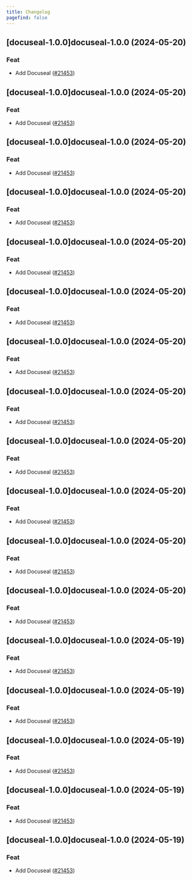 ```yaml
---
title: Changelog
pagefind: false
---
```




## [docuseal-1.0.0]docuseal-1.0.0 (2024-05-20)

### Feat



- Add Docuseal ([#21453](https://github.com/truecharts/charts/issues/21453))


## [docuseal-1.0.0]docuseal-1.0.0 (2024-05-20)

### Feat



- Add Docuseal ([#21453](https://github.com/truecharts/charts/issues/21453))


## [docuseal-1.0.0]docuseal-1.0.0 (2024-05-20)

### Feat



- Add Docuseal ([#21453](https://github.com/truecharts/charts/issues/21453))


## [docuseal-1.0.0]docuseal-1.0.0 (2024-05-20)

### Feat



- Add Docuseal ([#21453](https://github.com/truecharts/charts/issues/21453))


## [docuseal-1.0.0]docuseal-1.0.0 (2024-05-20)

### Feat



- Add Docuseal ([#21453](https://github.com/truecharts/charts/issues/21453))


## [docuseal-1.0.0]docuseal-1.0.0 (2024-05-20)

### Feat



- Add Docuseal ([#21453](https://github.com/truecharts/charts/issues/21453))


## [docuseal-1.0.0]docuseal-1.0.0 (2024-05-20)

### Feat



- Add Docuseal ([#21453](https://github.com/truecharts/charts/issues/21453))


## [docuseal-1.0.0]docuseal-1.0.0 (2024-05-20)

### Feat



- Add Docuseal ([#21453](https://github.com/truecharts/charts/issues/21453))


## [docuseal-1.0.0]docuseal-1.0.0 (2024-05-20)

### Feat



- Add Docuseal ([#21453](https://github.com/truecharts/charts/issues/21453))


## [docuseal-1.0.0]docuseal-1.0.0 (2024-05-20)

### Feat



- Add Docuseal ([#21453](https://github.com/truecharts/charts/issues/21453))


## [docuseal-1.0.0]docuseal-1.0.0 (2024-05-20)

### Feat



- Add Docuseal ([#21453](https://github.com/truecharts/charts/issues/21453))


## [docuseal-1.0.0]docuseal-1.0.0 (2024-05-20)

### Feat



- Add Docuseal ([#21453](https://github.com/truecharts/charts/issues/21453))


## [docuseal-1.0.0]docuseal-1.0.0 (2024-05-19)

### Feat



- Add Docuseal ([#21453](https://github.com/truecharts/charts/issues/21453))


## [docuseal-1.0.0]docuseal-1.0.0 (2024-05-19)

### Feat



- Add Docuseal ([#21453](https://github.com/truecharts/charts/issues/21453))


## [docuseal-1.0.0]docuseal-1.0.0 (2024-05-19)

### Feat



- Add Docuseal ([#21453](https://github.com/truecharts/charts/issues/21453))


## [docuseal-1.0.0]docuseal-1.0.0 (2024-05-19)

### Feat



- Add Docuseal ([#21453](https://github.com/truecharts/charts/issues/21453))


## [docuseal-1.0.0]docuseal-1.0.0 (2024-05-19)

### Feat



- Add Docuseal ([#21453](https://github.com/truecharts/charts/issues/21453))